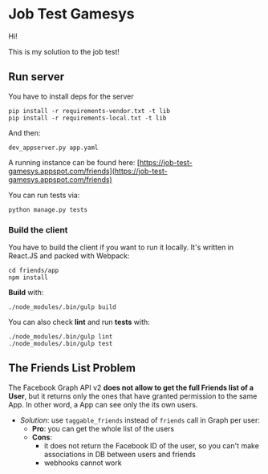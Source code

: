 Job Test Gamesys
================

Hi!

This is my solution to the job test!

## Run server
You have to install deps for the server
```
pip install -r requirements-vendor.txt -t lib
pip install -r requirements-local.txt -t lib
```

And then:
```
dev_appserver.py app.yaml
```

A running instance can be found here: [https://job-test-gamesys.appspot.com/friends](https://job-test-gamesys.appspot.com/friends)

You can run tests via:
```
python manage.py tests
```

### Build the client
You have to build the client if you want to run it locally. It's written in React.JS and packed with Webpack:

```
cd friends/app
npm install
```

**Build** with:
```
./node_modules/.bin/gulp build
```

You can also check **lint** and run **tests** with:
```
./node_modules/.bin/gulp lint
./node_modules/.bin/gulp test
```

## The Friends List Problem

The Facebook Graph API v2 **does not allow to get the full Friends list of a User**, but it returns only the ones that have granted permission to the same App. In other word, a App can see only the its own users.
 - *Solution*: use `taggable_friends` instead of `friends` call in Graph per user:
   - **Pro**: you can get the whole list of the users
   - **Cons**:
     - it does not return the Facebook ID of the user, so you can't make associations in DB between users and friends
     - webhooks cannot work
